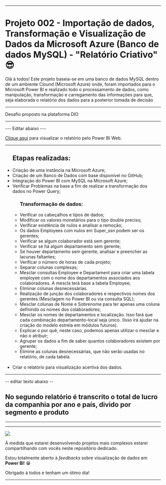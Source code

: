 <hr>
<h1>Projeto 002 - Importação de dados, Transformação e Visualização de Dados da Microsoft Azure (Banco de dados MySQL) - "Relatório Criativo" &#x1F60E;</h1>
<p>Olá à todos! Este projeto baseia-se em uma banco de dados MySQL dentro de um ambiente Clound (Microsoft Azure) onde, foram importados para o Microsoft Power BI e realizado todo o processamento de dados, como manipulação, transformação e carregamento das informações para que, seja elaborada o relatório dos dados para a posterior tomada de decisão</p>
<hr>
<p>Desafio proposto na plataforma DIO</p>
<hr>
--- Editar abaixo ---
<p><a href="https://app.powerbi.com/links/tLBLtIgukv?ctid=38ae2f02-5710-4e12-80bb-83600c3fdf1e&pbi_source=linkShare">Clique aqui</a> para visualizar o relatório pelo Power BI Web.
<hr>
<ul>
  <h2>Etapas realizadas:</h2>
  <li>Criação de uma instância na Microsoft Azure;</li>
  <li>Criação de um Banco de Dados com base disponível no GitHub;</li>
  <li>Integração do Power BI com MySQL na Microsoft Azure;</li>
  <li>Verificar Problemas na base a fim de realizar a transformação dos dados no Power Query;</li>
  <ul>
    <h3>Transformação de dados:</h3>
    <li>Verificar os cabeçalhos e tipos de dados;</li>
    <li>Modificar os valores monetários para o tipo double preciso;</li>
    <li>Verificar existência de nulos e analisar a remoção;</li>
    <li>Os dados Employees com nulos em Super_ssn podem ser os gerentes;</li>
    <li>Verificar se algum colaborador está sem gerente;</li>
    <li>Verificar se há algum departamento sem gerente;</li>
    <li>Se houver departamento sem gerente, analisar e preencher as lacunas faltantes;</li>
    <li>Verificar o número de horas de cada projeto;</li>
    <li>Separar colunas complexas;</li>
    <li>Mesclar consultas Employee e Departament para criar uma tabela employee com o nome dos departamentos associados aos colaboradores. A mescla terá base a tabela Employee;</li>
    <li>Eliminar colunas desnecessárias.</li>
    <li>Realização de junção dos colaboradores e respectivos nomes dos gerentes (Mesclagem no Power BI ou via consulta SQL);</li>
    <li>Mesclar colunas de Nome e Sobrenome para ter apenas uma coluna definindo os nomes dos colaboradores;</li>
    <li>Mesclar os nomes de departamentos e localização. Isso fará que cada combinação departamento-local seja único. (Isso irá ajudar na criação do modelo estrela em módulos futuros).</li>
    <li>Explicar o por quê, neste caso, podemos apenas utilizar o mesclar e não o atribuir;</li>
    <li>Agrupar os dados a fim de saber quantos colaboradores existem por gerente;</li>
    <li>Elimine as colunas desnecessárias, que não serão usadas no relatório, de cada tabela.</li>
  </ul><br>
  <li>Criar o relatório para visualização acertiva dos dados.</li>
</ul>
<hr>
-- editar texto abaixo --
<h2>No segundo relatório é transcrito o total de lucro da companhia por ano e país, divido por segmento e produto</h2><hr>
<hr>
<img src="\Dash_BI.gif">
<p>À medida que estarei desenvolvendo projetos mais complexos estarei compartilhando com vocês neste repositório dedicado.</p>
<p>Estou totalmente aberto à <em>feedbacks</em> sobre visualização de dados em <strong>Power BI</strong>! &#x1F601;</p>
<p>Obrigado à todos e tenham um ótimo dia!</p>
<hr>
